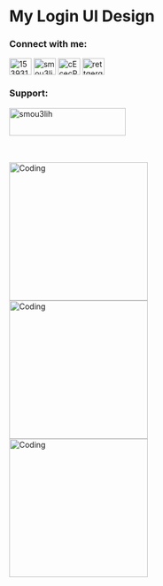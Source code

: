 # My Login UI Design

<h3 align="left">Connect with me:</h3>
<p align="left">
<a href="https://stackoverflow.com/users/15393126/smou3lih" target="blank"><img align="center" src="https://raw.githubusercontent.com/rahuldkjain/github-profile-readme-generator/master/src/images/icons/Social/stack-overflow.svg" alt="15393126/smou3lih" height="30" width="40" /></a>
<a href="https://instagram.com/smou3lih_dev" target="blank"><img align="center" src="https://raw.githubusercontent.com/rahuldkjain/github-profile-readme-generator/master/src/images/icons/Social/instagram.svg" alt="smou3lih_dev" height="30" width="40" /></a>
<a href="https://discord.gg/cEcecPvzuw" target="blank"><img align="center" src="https://raw.githubusercontent.com/rahuldkjain/github-profile-readme-generator/master/src/images/icons/Social/discord.svg" alt="cEcecPvzuw" height="30" width="40" /></a>
<a href="https://www.youtube.com/@smou3lih777" target="blank"><img align="center" src="https://raw.githubusercontent.com/rahuldkjain/github-profile-readme-generator/master/src/images/icons/Social/youtube.svg" alt="rettgerg" height="30" width="40" /></a>
</p>

<h3 align="left">Support:</h3>
<p><a href="https://www.buymeacoffee.com/smou3lih"> <img align="top" src="https://cdn.buymeacoffee.com/buttons/v2/default-yellow.png" height="50" width="210" alt="smou3lih" /></a></p><br><br>

<img align="left" alt="Coding" width="250" src="https://github.com/user-attachments/assets/1d5bd409-1461-4d66-96b3-7121a7b97756">
<img align="left" alt="Coding" width="250" src="https://github.com/user-attachments/assets/8ba66e2e-318b-4451-8a94-a39bda4a6910">
<img align="left" alt="Coding" width="250" src="https://github.com/user-attachments/assets/1a2cb5a4-bb42-4e09-ab3b-03fa998ecc68">







